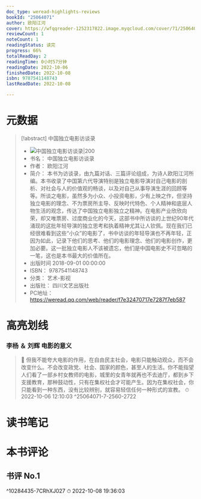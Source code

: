 ```yaml
---
doc_type: weread-highlights-reviews
bookId: "25064071"
author: 欧阳江河
cover: https://wfqqreader-1252317822.image.myqcloud.com/cover/71/25064071/t7_25064071.jpg
reviewCount: 1
noteCount: 1
readingStatus: 读完
progress: 66%
totalReadDay: 2
readingTime: 0小时57分钟
readingDate: 2022-10-06
finishedDate: 2022-10-08
isbn: 9787541148743
lastReadDate: 2022-10-08

---
```

# 元数据
> [!abstract] 中国独立电影访谈录
> - ![ 中国独立电影访谈录|200](https://wfqqreader-1252317822.image.myqcloud.com/cover/71/25064071/t7_25064071.jpg)
> - 书名： 中国独立电影访谈录
> - 作者： 欧阳江河
> - 简介： 本书为访谈录，由九篇对话、三篇评论组成，为诗人欧阳江河所编。本书收录了中国第六代导演特别是独立电影导演对自己电影的剖析、对社会与人的价值观的畅谈，以及对自己从事导演生涯的回顾等等。所谈之电影，虽然多为小众、小投资电影，少有上映之作，但坚持独立电影的理念、不为票房所主导、反映时代特色、个人精神和底层人物生活的观念，传达了中国独立电影独立之精神。在电影产业欣欣向荣，却又唯票房、过度商业化的今天，这部书中所访谈的上世纪90年代涌现的这批年轻导演的独立思考和执着精神尤其让人钦佩。现在我们已经很难看到这些“小众”的电影了，书中访谈的年轻导演也不再年轻，正因为如此，记录下他们的思考、他们的电影理念、他们的电影创作，更加必要。这一批独立电影人不该被遗忘，他们是中国电影史不可忽略的一笔，这也是本书最大的价值所在。
> - 出版时间 2018-09-01 00:00:00
> - ISBN： 9787541148743
> - 分类： 艺术-影视
> - 出版社： 四川文艺出版社
> - PC地址：https://weread.qq.com/web/reader/f7e32470717e7287f7eb587

# 高亮划线

### 李杨 ＆ 刘辉 电影的意义

> 📌 但我不能夸大电影的作用，在自由民主社会，电影只能触动观众，而不会改变什么。不会改变政党、社会、国家的颜色，甚至人的生活。你不能指望人们看了一部乡村女教师的电影，城里的女青年就再也不去迪厅，都到乡下支援教育，那种鼓动性，只有在集权社会才可能产生。因为在集权社会，你只能看到一种东西，没有比较辨别，就容易轻信任何一种形式的宣教。 
> ⏱ 2022-10-06 12:10:03 ^25064071-7-2560-2722

# 读书笔记

# 本书评论

## 书评 No.1 
 ^10284435-7CRhXJ027
⏱ 2022-10-08 19:36:03
